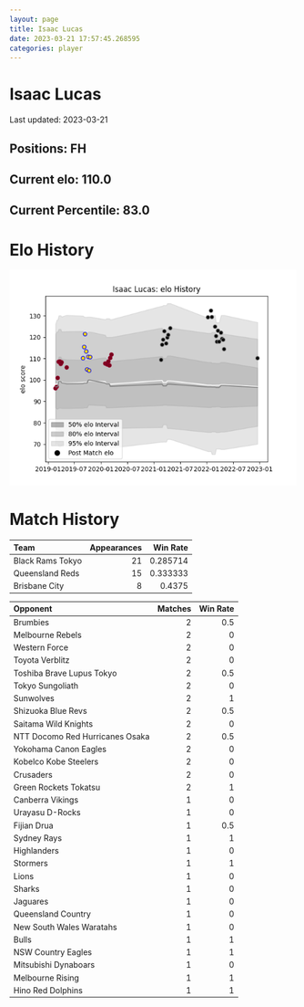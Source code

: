 ```yaml
---  
layout: page  
title: Isaac Lucas  
date: 2023-03-21 17:57:45.268595  
categories: player  
---
```

# Isaac Lucas


Last updated: 2023-03-21
## Positions: FH

## Current elo: 110.0

## Current Percentile: 83.0

# Elo History


![elo history](history_IsaacLucas.png)
# Match History


| Team             |   Appearances |   Win Rate |
|:-----------------|--------------:|-----------:|
| Black Rams Tokyo |            21 |   0.285714 |
| Queensland Reds  |            15 |   0.333333 |
| Brisbane City    |             8 |   0.4375   |

| Opponent                        |   Matches |   Win Rate |
|:--------------------------------|----------:|-----------:|
| Brumbies                        |         2 |        0.5 |
| Melbourne Rebels                |         2 |        0   |
| Western Force                   |         2 |        0   |
| Toyota Verblitz                 |         2 |        0   |
| Toshiba Brave Lupus Tokyo       |         2 |        0.5 |
| Tokyo Sungoliath                |         2 |        0   |
| Sunwolves                       |         2 |        1   |
| Shizuoka Blue Revs              |         2 |        0.5 |
| Saitama Wild Knights            |         2 |        0   |
| NTT Docomo Red Hurricanes Osaka |         2 |        0.5 |
| Yokohama Canon Eagles           |         2 |        0   |
| Kobelco Kobe Steelers           |         2 |        0   |
| Crusaders                       |         2 |        0   |
| Green Rockets Tokatsu           |         2 |        1   |
| Canberra Vikings                |         1 |        0   |
| Urayasu D-Rocks                 |         1 |        0   |
| Fijian Drua                     |         1 |        0.5 |
| Sydney Rays                     |         1 |        1   |
| Highlanders                     |         1 |        0   |
| Stormers                        |         1 |        1   |
| Lions                           |         1 |        0   |
| Sharks                          |         1 |        0   |
| Jaguares                        |         1 |        0   |
| Queensland Country              |         1 |        0   |
| New South Wales Waratahs        |         1 |        0   |
| Bulls                           |         1 |        1   |
| NSW Country Eagles              |         1 |        1   |
| Mitsubishi Dynaboars            |         1 |        0   |
| Melbourne Rising                |         1 |        1   |
| Hino Red Dolphins               |         1 |        1   |